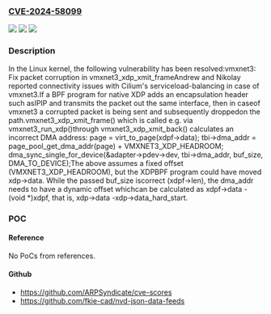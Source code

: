 ### [CVE-2024-58099](https://cve.mitre.org/cgi-bin/cvename.cgi?name=CVE-2024-58099)
![](https://img.shields.io/static/v1?label=Product&message=Linux&color=blue)
![](https://img.shields.io/static/v1?label=Version&message=54f00cce11786742bd11e5e68c3bf85e6dc048c9%3C%2059ba6cdadb9c26b606a365eb9c9b25eb2052622d%20&color=brighgreen)
![](https://img.shields.io/static/v1?label=Vulnerability&message=n%2Fa&color=brighgreen)

### Description

In the Linux kernel, the following vulnerability has been resolved:vmxnet3: Fix packet corruption in vmxnet3_xdp_xmit_frameAndrew and Nikolay reported connectivity issues with Cilium's serviceload-balancing in case of vmxnet3.If a BPF program for native XDP adds an encapsulation header such asIPIP and transmits the packet out the same interface, then in caseof vmxnet3 a corrupted packet is being sent and subsequently droppedon the path.vmxnet3_xdp_xmit_frame() which is called e.g. via vmxnet3_run_xdp()through vmxnet3_xdp_xmit_back() calculates an incorrect DMA address:  page = virt_to_page(xdpf->data);  tbi->dma_addr = page_pool_get_dma_addr(page) +                  VMXNET3_XDP_HEADROOM;  dma_sync_single_for_device(&adapter->pdev->dev,                             tbi->dma_addr, buf_size,                             DMA_TO_DEVICE);The above assumes a fixed offset (VMXNET3_XDP_HEADROOM), but the XDPBPF program could have moved xdp->data. While the passed buf_size iscorrect (xdpf->len), the dma_addr needs to have a dynamic offset whichcan be calculated as xdpf->data - (void *)xdpf, that is, xdp->data -xdp->data_hard_start.

### POC

#### Reference
No PoCs from references.

#### Github
- https://github.com/ARPSyndicate/cve-scores
- https://github.com/fkie-cad/nvd-json-data-feeds

